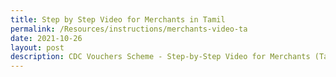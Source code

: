 ```yaml
---
title: Step by Step Video for Merchants in Tamil
permalink: /Resources/instructions/merchants-video-ta
date: 2021-10-26
layout: post
description: CDC Vouchers Scheme - Step-by-Step Video for Merchants (Tamil)
---
```

